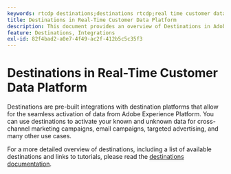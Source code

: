```yaml
---
keywords: rtcdp destinations;destinations rtcdp;real time customer data platform destinations
title: Destinations in Real-Time Customer Data Platform
description: This document provides an overview of Destinations in Adobe Experience Platform
feature: Destinations, Integrations
exl-id: 82f4bad2-a0e7-4f49-ac2f-412b5c5c35f3
---
```

# Destinations in Real-Time Customer Data Platform

Destinations are pre-built integrations with destination platforms that allow for the seamless activation of data from Adobe Experience Platform. You can use destinations to activate your known and unknown data for cross-channel marketing campaigns, email campaigns, targeted advertising, and many other use cases.

For a more detailed overview of destinations, including a list of available destinations and links to tutorials, please read the [destinations documentation](../../destinations/home.md).
